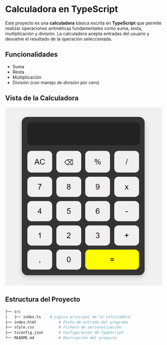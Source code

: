 # Calculadora en TypeScript

Este proyecto es una **calculadora** básica escrita en **TypeScript** que permite realizar operaciones aritméticas fundamentales como suma, resta, multiplicación y división. La calculadora acepta entradas del usuario y devuelve el resultado de la operación seleccionada.

## Funcionalidades

- Suma
- Resta
- Multiplicación
- División (con manejo de división por cero)

## Vista de la Calculadora

![Calculadora](calculadora.png)


## Estructura del Proyecto

```bash
├── src
│   ├── index.ts    # Lógica principal de la calculadora
├── index.html          # Punto de entrada del programa
├── style.css           # Fichero de personalización
├── tsconfig.json       # Configuración de TypeScript
└── README.md           # Descripción del proyecto


